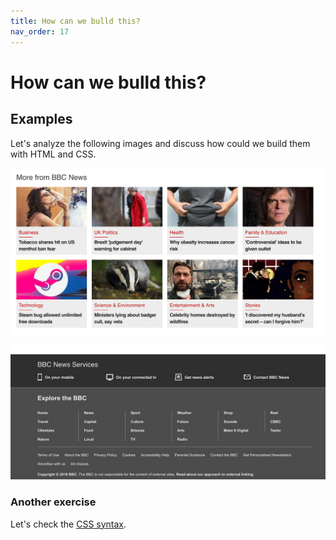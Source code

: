 ```yaml
---
title: How can we bulld this?
nav_order: 17
---
```


# How can we bulld this?

## Examples

Let's analyze the following images and discuss how could we build them with HTML and CSS.

![BBC 1](bbc1.jpg)

![BBC 2](bbc2.jpg)

### Another exercise

Let's check the [CSS syntax](css_syntax.pdf).